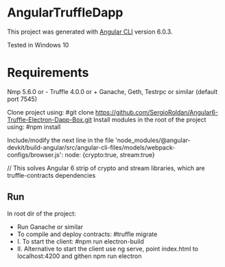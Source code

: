 # AngularTruffleDapp

This project was generated with [Angular CLI](https://github.com/angular/angular-cli) version 6.0.3.

Tested in Windows 10

# Requirements

Nmp 5.6.0 or -
Truffle 4.0.0 or +
Ganache, Geth, Testrpc or similar (default port 7545)

Clone project using: #git clone https://github.com/SergioRoldan/Angular6-Truffle-Electron-Dapp-Box.git
Install modules in the root of the project using: #npm install

Include/modify the next line in the file 'node_modules/@angular-devkit/build-angular/src/angular-cli-files/models/webpack-configs/browser.js':
    node: {crypto:true, stream:true}

// This solves Angular 6 strip of crypto and stream libraries, which are truffle-contracts dependencies

## Run

In root dir of the project:

- Run Ganache or similar
- To compile and deploy contracts: #truffle migrate 
- I. To start the client: #npm run electron-build
- II. Alternative to start the client use ng serve, point index.html to localhost:4200 and githen npm run electron
